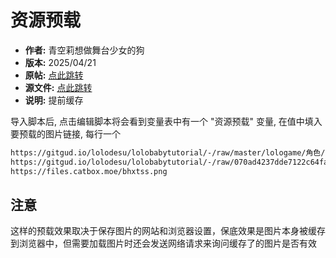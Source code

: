 # 资源预载

- **作者:** 青空莉想做舞台少女的狗
- **版本:** 2025/04/21
- **原帖:** [点此跳转](https://discord.com/channels/1291925535324110879/1354791063935520898)
- **源文件:** [点此跳转](https://gitgud.io/StageDog/tavern_resource/-/tree/main/src)
- **说明:** 提前缓存

导入脚本后, 点击编辑脚本将会看到变量表中有一个 "资源预载" 变量, 在值中填入要预载的图片链接, 每行一个

```txt
https://gitgud.io/lolodesu/lolobabytutorial/-/raw/master/lologame/角色/水手服/猫爪生气.png&inline=false
https://gitgud.io/lolodesu/lolobabytutorial/-/raw/070ad4237dde7122c64facbd101fc89c9238a767/lologame/角色/水手服/猫爪生气.png?inline=false
https://files.catbox.moe/bhxtss.png
```

## 注意

这样的预载效果取决于保存图片的网站和浏览器设置，保底效果是图片本身被缓存到浏览器中，但需要加载图片时还会发送网络请求来询问缓存了的图片是否有效
